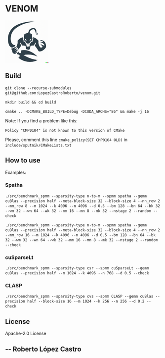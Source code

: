 <!--[![DOI]()]()-->

# VENOM

<p align="left"><img align="center" width="140" src="venom.png"/></p>


## Build

```
git clone --recurse-submodules git@github.com:LopezCastroRoberto/venom.git
```
```
mkdir build && cd build
```
```
cmake .. -DCMAKE_BUILD_TYPE=Debug -DCUDA_ARCHS="86" && make -j 16
```

Note: If you find a problem like this:
```
Policy "CMP0104" is not known to this version of CMake
```
Please, comment this line ```cmake_policy(SET CMP0104 OLD)``` in ```include/sputnik/CMakeLists.txt```

## How to use

Examples:

### Spatha
```
./src/benchmark_spmm --sparsity-type n-to-m --spmm spatha --gemm cuBlas --precision half --meta-block-size 32 --block-size 4 --nn_row 2 --mm_row 8 --m 1024 --k 4096 --n 4096 --d 0.5 --bm 128 --bn 64 --bk 32 --wm 32 --wn 64 --wk 32 --mm 16 --mn 8 --mk 32 --nstage 2 --random --check
```

```
./src/benchmark_spmm --sparsity-type n-to-m --spmm spatha --gemm cuBlas --precision half --meta-block-size 32 --block-size 4 --nn_row 2 --mm_row 16 --m 1024 --k 4096 --n 4096 --d 0.5 --bm 128 --bn 64 --bk 32 --wm 32 --wn 64 --wk 32 --mm 16 --mn 8 --mk 32 --nstage 2 --random --check
```
### cuSparseLt
```
./src/benchmark_spmm --sparsity-type csr --spmm cuSparseLt --gemm cuBlas --precision half --m 1024 --k 4096 --n 768 --d 0.5 --check
```
### CLASP
```
./src/benchmark_spmm --sparsity-type cvs --spmm CLASP --gemm cuBlas --precision half --block-size 16 --m 1024 --k 256 --n 256 --d 0.2 --check
```
## License
Apache-2.0 License

-- Roberto López Castro
--
